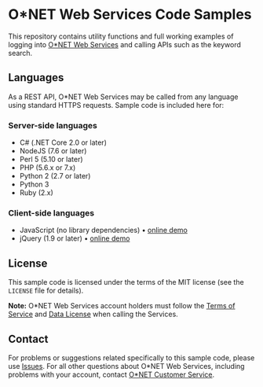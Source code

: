# O\*NET Web Services Code Samples

This repository contains utility functions and full working examples of logging into [O\*NET Web Services](https://services.onetcenter.org/) and calling APIs such as the keyword search.

## Languages

As a REST API, O\*NET Web Services may be called from any language using standard HTTPS requests. Sample code is included here for:

### Server-side languages

* C# (.NET Core 2.0 or later)
* NodeJS (7.6 or later)
* Perl 5 (5.10 or later)
* PHP (5.6.x or 7.x)
* Python 2 (2.7 or later)
* Python 3
* Ruby (2.x)

### Client-side languages

* JavaScript (no library dependencies) • [online demo](https://onetcenter.github.io/web-services-samples/client-javascript/keyword_search.html)
* jQuery (1.9 or later) • [online demo](https://onetcenter.github.io/web-services-samples/client-jquery/keyword_search.html)

## License

This sample code is licensed under the terms of the MIT license (see the `LICENSE` file for details).

**Note:** O\*NET Web Services account holders must follow the [Terms of Service](https://services.onetcenter.org/terms) and [Data License](https://services.onetcenter.org/help/license_data) when calling the Services.

## Contact

For problems or suggestions related specifically to this sample code, please use [Issues](https://github.com/onetcenter/web-services-samples/issues/). For all other questions about O\*NET Web Services, including problems with your account, contact [O\*NET Customer Service](mailto:onet@onetcenter.org).
